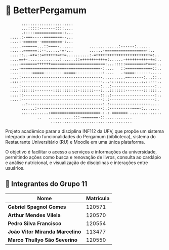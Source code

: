 # 📘 BetterPergamum

           .......................                                               
           ...:::::-------::::....                                               
           .:----============::...                                               
      .....:-===-----========--...                                               
      ....:-======--=========-:...                                               
      .....-======...::====-......       .............:------:......             
      ......======::--......-=-...       ......-==================-:..           
      ....::..-=+=::=++++++=++=..........:-=++++++++++++++++++++++++=:..         
      ....==+-..............:......::=++++++++++=:......-++++++++++++=:..        
      ....-=======++++++========================:...:::::=========+===:..        
      ....-===================================-:....   ::============::..        
      ....------=====---------=====------------:....   .:====------:.....        
      ....:------------------------------------..........==------:...::..        
      .::::------------------------------------...-::::::.......:.::---..        
      ....:-----------------------------------:...:-------------------:..        
      ....:::::::--------:::::::::::-::::::---:...:::::::--------::::::..        
      ....::----------------------------------::..:-------------------:..        
      ....:------------------------------------:.:--------------------:.         
           ..:---------------------------------:.:------------------....         
           ......:----=------------------------:.:----------===-:.......         
           ............:======================-:.:-=======-..............        
                  ..   ...........:::-=======-::............                     
                        ....................................                 

Projeto acadêmico parar a disciplina INF112 da UFV, que propõe um sistema integrado unindo funcionalidades do Pergamum (biblioteca), sistema do Restaurante Universitário (RU) e Moodle em uma única plataforma.

O objetivo é facilitar o acesso a serviços e informações da universidade, permitindo ações como busca e renovação de livros, consulta ao cardápio e análise nutricional, e visualização de disciplinas e interações entre usuários.

## 👥 Integrantes do Grupo 11

| Nome | Matrícula |
|------|------------|
| **Gabriel Spagnol Gomes** | 120571 |
| **Arthur Mendes Vilela** | 120570 |
| **Pedro Silva Francisco** | 120554 |
| **João Vitor Miranda Marcelino** | 113477 |
| **Marco Thullyo São Severino** | 120550 |
